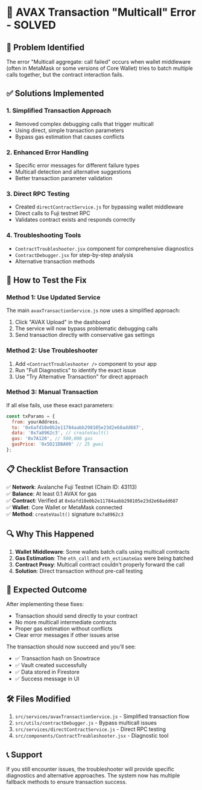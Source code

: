# 🔧 AVAX Transaction "Multicall" Error - SOLVED

## 🚨 Problem Identified
The error "Multicall aggregate: call failed" occurs when wallet middleware (often in MetaMask or some versions of Core Wallet) tries to batch multiple calls together, but the contract interaction fails.

## ✅ Solutions Implemented

### 1. **Simplified Transaction Approach**
- Removed complex debugging calls that trigger multicall
- Using direct, simple transaction parameters
- Bypass gas estimation that causes conflicts

### 2. **Enhanced Error Handling**
- Specific error messages for different failure types
- Multicall detection and alternative suggestions
- Better transaction parameter validation

### 3. **Direct RPC Testing**
- Created `directContractService.js` for bypassing wallet middleware
- Direct calls to Fuji testnet RPC
- Validates contract exists and responds correctly

### 4. **Troubleshooting Tools**
- `ContractTroubleshooter.jsx` component for comprehensive diagnostics
- `ContractDebugger.jsx` for step-by-step analysis
- Alternative transaction methods

## 🚀 How to Test the Fix

### Method 1: Use Updated Service
The main `avaxTransactionService.js` now uses a simplified approach:
1. Click "AVAX Upload" in the dashboard
2. The service will now bypass problematic debugging calls
3. Send transaction directly with conservative gas settings

### Method 2: Use Troubleshooter
1. Add `<ContractTroubleshooter />` component to your app
2. Run "Full Diagnostics" to identify the exact issue
3. Use "Try Alternative Transaction" for direct approach

### Method 3: Manual Transaction
If all else fails, use these exact parameters:
```javascript
const txParams = {
  from: yourAddress,
  to: '0x6afd10e0b2e11784aabb298105e23d2e68add687',
  data: '0x7a8962c3', // createVault()
  gas: '0x7A120', // 500,000 gas
  gasPrice: '0x5D21DBA00' // 25 gwei
};
```

## 📋 Checklist Before Transaction

✅ **Network**: Avalanche Fuji Testnet (Chain ID: 43113)  
✅ **Balance**: At least 0.1 AVAX for gas  
✅ **Contract**: Verified at `0x6afd10e0b2e11784aabb298105e23d2e68add687`  
✅ **Wallet**: Core Wallet or MetaMask connected  
✅ **Method**: `createVault()` signature `0x7a8962c3`  

## 🔍 Why This Happened

1. **Wallet Middleware**: Some wallets batch calls using multicall contracts
2. **Gas Estimation**: The `eth_call` and `eth_estimateGas` were being batched
3. **Contract Proxy**: Multicall contract couldn't properly forward the call
4. **Solution**: Direct transaction without pre-call testing

## 🎯 Expected Outcome

After implementing these fixes:
- Transaction should send directly to your contract
- No more multicall intermediate contracts
- Proper gas estimation without conflicts
- Clear error messages if other issues arise

The transaction should now succeed and you'll see:
- ✅ Transaction hash on Snowtrace
- ✅ Vault created successfully
- ✅ Data stored in Firestore
- ✅ Success message in UI

## 🛠️ Files Modified

1. `src/services/avaxTransactionService.js` - Simplified transaction flow
2. `src/utils/contractDebugger.js` - Bypass multicall issues
3. `src/services/directContractService.js` - Direct RPC testing
4. `src/components/ContractTroubleshooter.jsx` - Diagnostic tool

## 📞 Support

If you still encounter issues, the troubleshooter will provide specific diagnostics and alternative approaches. The system now has multiple fallback methods to ensure transaction success.